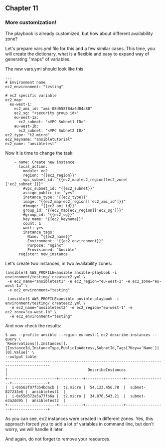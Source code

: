 ## Chapter 11
### More customization!

The playbook is already customized, but how about different availability zone?

Let's prepare vars.yml file for this and a few similar cases. This time, you
will create the dictionary, what is a flexible and easy to expand way of
generating "maps" of variables.

The new vars.yml should look like this:

```
---
# Environment name
ec2_environment: "testing"

# ec2 specific variable
ec2_map:
  eu-west-1:
    ec2_ami_id: "ami-08d658f84a6d84a80"
    ec2_sg: "<security group id>"
    eu-west-1a:
      ec2_subnet: "<VPC Subnet1 ID>"
    eu-west-1b:
      ec2_subnet: "<VPC Subnet2 ID>"
ec2_type: "t2.micro"
ec2_keyname: "ansibletutorial"
ec2_name: "ansibletest"
```

Now it is time to change the task:

```
    - name: Create new instance
      local_action:
        module: ec2
        region: "{{ec2_region}}"
        vpc_subnet_id: "{{ec2_map[ec2_region][ec2_zone]['ec2_subnet']}}"
        #vpc_subnet_id: "{{ec2_subnet}}"
        assign_public_ip: "yes"
        instance_type: "{{ec2_type}}"
        image: "{{ec2_map[ec2_region]['ec2_ami_id']}}"
        #image: "{{ec2_ami_id}}"
        group_id: "{{ec2_map[ec2_region]['ec2_sg']}}"
        #group_id: "{{ec2_sg}}"
        key_name: "{{ec2_keyname}}"
        count: 1
        wait: yes
        instance_tags:
          Name: "{{ec2_name}}"
          Environment: "{{ec2_environment}}"
          Purpose: "nginx"
          Provisioned: "Ansible"
      register: new_instance
```

Let's create two instances, in two availability zones:

```
(ansible)$ AWS_PROFILE=ansible ansible-playbook -i environment/testing/ createec2.yml \
 -e ec2_name="ansibletest1" -e ec2_region="eu-west-1" -e ec2_zone="eu-west-1a" \
 -e ec2_environment="testing"

 (ansible)$ AWS_PROFILE=ansible ansible-playbook -i environment/testing/ createec2.yml \
  -e ec2_name="ansibletest2" -e ec2_region="eu-west-1" -e ec2_zone="eu-west-1b" \
  -e ec2_environment="testing"
```


And now check the results:

```
$ aws --profile ansible --region eu-west-1 ec2 describe-instances --query \
'Reservations[].Instances[].[InstanceId,InstanceType,PublicIpAddress,SubnetId,Tags[?Key==`Name`]| [0].Value]' \
--output table
------------------------------------------------------------------------------------------
|                                    DescribeInstances                                   |
+----------------------+-----------+-----------------+------------------+----------------+
|  i-0a562f07f354bdacb |  t2.micro |  54.123.456.78  |  subnet-827233e6 |  ansibletest1  |
|  i-0e55d372a5a77fb6a |  t2.micro |  34.876.543.21  |  subnet-e3a2dd95 |  ansibletest2  |
+----------------------+-----------+-----------------+------------------+----------------+
```

As you can see, ec2 instances were created in different zones. Yes, this
approach forced you to add a lot of variables in command line, but don't worry,
we will handle it later.

And again, do not forget to remove your resources.
